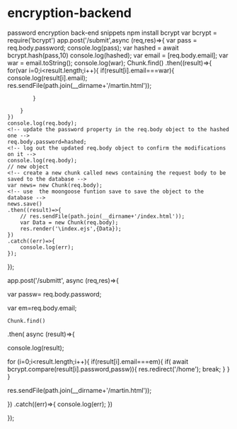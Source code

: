 # encryption-backend
password encryption back-end snippets
npm install bcrypt
var bcrypt = require('bcrypt')
app.post('/submit',async (req,res)=>{
    <!-- get the unhashed password from the body of the request performed -->
    var pass = req.body.password;
    <!-- unhashed password -->
    console.log(pass);
     <!-- hash the password -->
     var hashed = await bcrypt.hash(pass,10)
    <!-- log out the hashed password -->
     console.log(hashed);
    <!-- get the email from the body of the request performed -->
    var email = [req.body.email];
    var war = email.toString();
    <!-- log out the email from the request body -->
    console.log(war);
    <!-- use the moongoose function find() to traverse the database -->
    Chunk.find()
    .then((result)=>{
        <!-- loop through the result object to see whether the email in the request body is already existent in the database -->
        for(var i=0;i<result.length;i++){
            <!-- if the email is already existent, redirect to the Sign Up page with appropriate error messages-->
            if(result[i].email===war){                
                console.log(result[i].email);   
                res.sendFile(path.join(__dirname+'/martin.html'));            
                                        
            }
                        
        }
    })
    console.log(req.body);
    <!-- update the password property in the req.body object to the hashed one -->
    req.body.password=hashed;
    <!-- log out the updated req.body object to confirm the modifications on it -->
    console.log(req.body);
    // new object    
    <!-- create a new chunk called news containing the request body to be saved to the database -->
    var news= new Chunk(req.body);
    <!-- use  the moongoose funtion save to save the object to the database -->
    news.save()
    .then((result)=>{
        // res.sendFile(path.join(__dirname+'/index.html'));
        var Data = new Chunk(req.body);
        res.render('\index.ejs',{Data});
    })
    .catch((err)=>{
        console.log(err);
    });
    
});






app.post('/submitt', async (req,res)=>{
  <!-- get the password from the request body of the login form -->
  var passw= req.body.password;
  <!-- get the email from the request body of the login form -->
  var em=req.body.email;
  <!-- use the moongoose function find() to traverse the database -->
    Chunk.find()
   .then( async (result)=>{
   
   console.log(result);
   <!-- loop through the result array of objects to get a match between the email in the database and the email passed in the login form (request body) -->
   for (i=0;i<result.length;i++){
       if(result[i].email===em){
           <!-- if we have a match get compare the password in the login form and the hashed password in the database using bcrypt compare -->
          if( await bcrypt.compare(result[i].password,passw)){
              <!-- redirect to the home page -->
            res.redirect('/home');
            break;
          }
       }
   }
   <!-- if we have no match in the email passed in the login form (request body) redirect to the sign up page with appropriate error messages -->
   res.sendFile(path.join(__dirname+'/martin.html'));
    
   })
   .catch((err)=>{
       console.log(err);
   })

  
});
